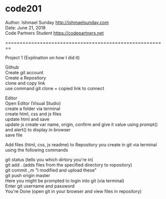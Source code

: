 # code201

Author: Ishmael Sunday http://ishmaelsunday.com <br />
Date: June 21, 2018<br />
Code Partners Student https://codepartners.net

========================================================

Project 1 (Explination on how I did it)<br />

Github<br />
Create  git account<br />
Create a Repository<br />
clone and copy link<br />
use command git clone + copied link to connect<br /> 

Editor<br />
Open Editor (Visual Studio)<br />
create a folder via terminal<br />
create html, css and js files<br />
update html and save<br />
update js create var name, origin, confirm and give it value
using prompt() and alert() to display in browser<br />
save file<br />




Add files (html, css, js readme) to Repository you create in git via terminal using the following commands<br />

git status (tells you which dirtory you're in)<br />
git add .   (adds files from the specified directory to ropository)<br />
git commit _m "I modified and upload these"<br />
git push origin master<br />
Here you might be prompted to login into git (via terminal)<br />
Enter git username and password<br />
You're Done (open git in your browser and view files in repository)









